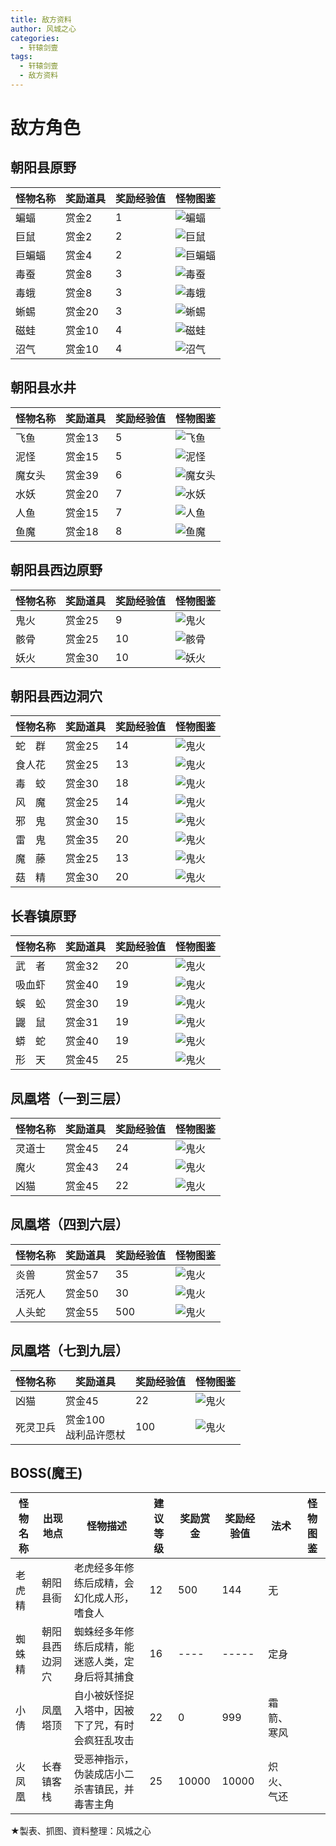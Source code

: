 ```yaml
---
title: 敌方资料
author: 风城之心
categories:
  - 轩辕剑壹
tags:
  - 轩辕剑壹
  - 敌方资料
---
```


# 敌方角色

## 朝阳县原野
| 怪物名称 | 奖励道具    |奖励经验值   |怪物图鉴 |
| ---- | ---- |----|----|
|蝙蝠	|赏金2   |1	  | ![蝙蝠](../../../public/img/games/swd1/swdmon01.jpg)  |
|巨鼠	|赏金2   |2	  | ![巨鼠](../../../public/img/games/swd1/swdmon02.jpg)  |
|巨蝙蝠  |赏金4   |2   | ![巨蝙蝠](../../../public/img/games/swd1/swdmon03.jpg)  |
|毒蚕	|赏金8   |3   |  ![毒蚕](../../../public/img/games/swd1/swdmon04.jpg) |
|毒蛾	|赏金8   |3   | ![毒蛾](../../../public/img/games/swd1/swdmon05.jpg)  |
|蜥蜴	|赏金20  |3   | ![蜥蜴](../../../public/img/games/swd1/swdmon06.jpg)  |
|磁蛙	|赏金10  |4   | ![磁蛙](../../../public/img/games/swd1/swdmon07.jpg)  |
|沼气	|赏金10  |4   | ![沼气](../../../public/img/games/swd1/swdmon08.jpg)  |


## 朝阳县水井
| 怪物名称 | 奖励道具    |奖励经验值   |怪物图鉴 |
| ---- | ---- |----|----|
|飞鱼|赏金13|5|![飞鱼](../../../public/img/games/swd1/swdmon09.jpg)  |
|泥怪|赏金15|5| ![泥怪](../../../public/img/games/swd1/swdmon10.jpg) |
|魔女头|赏金39|6|![魔女头](../../../public/img/games/swd1/swdmon11.jpg)  |
|水妖|赏金20|7|![水妖](../../../public/img/games/swd1/swdmon12.jpg)  |
|人鱼|赏金15|7| ![人鱼](../../../public/img/games/swd1/swdmon13.jpg) |
|鱼魔|赏金18|8| ![鱼魔](../../../public/img/games/swd1/swdmon14.jpg) |

## 朝阳县西边原野
| 怪物名称 | 奖励道具    |奖励经验值   |怪物图鉴 |
| ---- | ---- |----|----|
|鬼火|赏金25|	9|![鬼火](../../../public/img/games/swd1/swdmon15.jpg) |
|骸骨|赏金25|	10|![骸骨](../../../public/img/games/swd1/swdmon16.jpg) |
|妖火|赏金30|	10|![妖火](../../../public/img/games/swd1/swdmon17.jpg) |

## 朝阳县西边洞穴
| 怪物名称 | 奖励道具    |奖励经验值   |怪物图鉴 |
| ---- | ---- |----|----|
|蛇　群	|赏金25|	14|![鬼火](../../../public/img/games/swd1/swdmon18.jpg)|
|食人花	|赏金25|	13|![鬼火](../../../public/img/games/swd1/swdmon19.jpg)|
|毒　蛟	|赏金30|	18|![鬼火](../../../public/img/games/swd1/swdmon20.jpg)|
|风　魔	|赏金25|	14|![鬼火](../../../public/img/games/swd1/swdmon21.jpg)|
|邪　鬼	|赏金30|	15|![鬼火](../../../public/img/games/swd1/swdmon22.jpg)|
|雷　鬼	|赏金35|	20|![鬼火](../../../public/img/games/swd1/swdmon23.jpg)|
|魔　藤	|赏金25|	13|![鬼火](../../../public/img/games/swd1/swdmon24.jpg)|
|菇　精	|赏金30|	20|![鬼火](../../../public/img/games/swd1/swdmon25.jpg)|

## 长春镇原野
| 怪物名称 | 奖励道具    |奖励经验值   |怪物图鉴 |
| ---- | ---- |----|----|
|武　者	|赏金32	|20|![鬼火](../../../public/img/games/swd1/swdmon26.jpg)|
|吸血虾	|赏金40	|19|![鬼火](../../../public/img/games/swd1/swdmon27.jpg)|
|蜈　蚣	|赏金30	|19|![鬼火](../../../public/img/games/swd1/swdmon28.jpg)|
|鼹　鼠	|赏金31	|19|![鬼火](../../../public/img/games/swd1/swdmon29.jpg)|
|蟒　蛇	|赏金40	|19|![鬼火](../../../public/img/games/swd1/swdmon30.jpg)|
|形　天	|赏金45	|25|![鬼火](../../../public/img/games/swd1/swdmon31.jpg)|


## 凤凰塔（一到三层）
| 怪物名称 | 奖励道具    |奖励经验值   |怪物图鉴 |
| ---- | ---- |----|----|
|灵道士	|赏金45	|24|![鬼火](../../../public/img/games/swd1/swdmon32.jpg)|
|魔火	|赏金43	|24|![鬼火](../../../public/img/games/swd1/swdmon33.jpg)|
|凶猫	|赏金45	|22|![鬼火](../../../public/img/games/swd1/swdmon34.jpg)|


## 凤凰塔（四到六层）
| 怪物名称 | 奖励道具    |奖励经验值   |怪物图鉴 |
| ---- | ---- |----|----|
|炎兽	|赏金57	|35|![鬼火](../../../public/img/games/swd1/swdmon35.jpg)|
|活死人	|赏金50	|30|![鬼火](../../../public/img/games/swd1/swdmon36.jpg)|
|人头蛇	|赏金55	|500|![鬼火](../../../public/img/games/swd1/swdmon37.jpg)|

## 凤凰塔（七到九层）
| 怪物名称 | 奖励道具    |奖励经验值   |怪物图鉴 |
| ---- | ---- |----|----|
|凶猫|赏金45|22| ![鬼火](../../../public/img/games/swd1/swdmon34.jpg)|	
|死灵卫兵|赏金100<br />战利品许愿杖|100| ![鬼火](../../../public/img/games/swd1/swdmon38.jpg)|



## BOSS(魔王)
| 怪物名称 |出现地点|怪物描述|建议等级| 奖励赏金    |奖励经验值 |法术 |怪物图鉴 |
| ---- | ---- |----|----| ---- | ---- |----|----|
|老虎精	|朝阳县衙|老虎经多年修练后成精，会幻化成人形，嗜食人|12	|500|144|无	|<a-image src="../../../public/img/games/swd1/swdboss1.jpg" alt="老虎精" />|
|蜘蛛精	|朝阳县西边洞穴	|蜘蛛经多年修练后成精，能迷惑人类，定身后将其捕食|16|----|-----|定身|<a-image src="../../../public/img/games/swd1/swdboss2.jpg" alt="蜘蛛精" />|
|小倩	|凤凰塔顶	|自小被妖怪捉入塔中，因被下了咒，有时会疯狂乱攻击|22|0|999|霜箭、寒风	|<a-image src="../../../public/img/games/swd1/swdboss3.jpg" alt="小倩" />|
|火凤凰	|长春镇客栈	|受恶神指示，伪装成店小二杀害镇民，并毒害主角|25|10000|10000|炽火、气还	|<a-image src="../../../public/img/games/swd1/swdboss4.jpg" alt="火凤凰" />|



★製表、抓图、資料整理：风城之心


<style scoped>
  .vp-doc td {
    border: 1px solid #e2e2e3; 
    padding: 10px 15px;
}

  .vp-doc th {
    border: 1px solid #e2e2e3; 
    padding: 10px 15px;
    height:30px;
}
</style>
